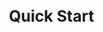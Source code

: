 ---
title: Quick Start
description: Learn how to get keptn running in five minutes.
weight: 1
icon: setup
menu: main
layout: quickstart
---